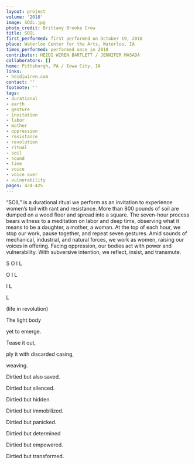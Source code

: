 ```yaml
---
layout: project
volume: '2018'
image: SOIL.jpg
photo_credit: Brittany Brooke Crow
title: SOIL
first_performed: first performed on October 19, 2018
place: Waterloo Center for the Arts, Waterloo, IA
times_performed: performed once in 2018
contributor: HEIDI WIREN BARTLETT / JENNIFER MASADA
collaborators: []
home: Pittsburgh, PA / Iowa City, IA
links:
- heidiwiren.com
contact: ''
footnote: ''
tags:
- durational
- earth
- gesture
- invitation
- labor
- mother
- oppression
- resistance
- revolution
- ritual
- soil
- sound
- time
- voice
- voice over
- vulnerability
pages: 424-425
---
```




“SOIL” is a durational ritual we perform as an invitation to experience women’s toil with rant and resistance. More than 800 pounds of soil are dumped on a wood floor and spread into a square. The seven-hour process bears witness to a meditation on labor and deep time, observing what it means to be a daughter, a mother, a woman. At the top of each hour, we stop our work, pause together, and repeat seven gestures. Amid sounds of mechanical, industrial, and natural forces, we work as women, raising our voices in offering. Facing oppression, our bodies act with power and vulnerability. With subversive intention, we reflect, insist, and transmute.

S O I L

O I L

I L

L

(life in revolution)

The light body

yet to emerge.

Tease it out,

ply it with discarded casing,

weaving.

Dirtied but also saved.

Dirtied but silenced.

Dirtied but hidden.

Dirtied but immobilized.

Dirtied but panicked.

Dirtied but determined

Dirtied but empowered.

Dirtied but transformed.
